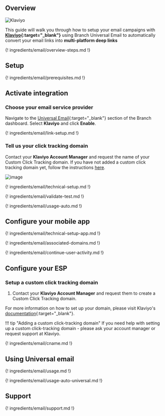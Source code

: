 ## Overview

![Klaviyo](/_assets/img/pages/email/klaviyo/klaviyo.png)

This guide will walk you through how to setup your email campaigns with **[Klaviyo](https://www.klaviyo.com/){:target="\_blank"}** using Branch Universal Email to automatically convert your email links into **multi-platform deep links**

{! ingredients/email/overview-steps.md !}

## Setup

{! ingredients/email/prerequisites.md !}

## Activate integration

### Choose your email service provider

Navigate to the [Universal Email](https://dashboard.branch.io/email){:target="\_blank"} section of the Branch dashboard. Select **Klaviyo** and click **Enable**.

{! ingredients/email/link-setup.md !}

### Tell us your click tracking domain

Contact your **Klaviyo Account Manager** and request the name of your Custom Click Tracking domain. If you have not added a custom click tracking domain yet, follow the instructions [here](#setup-a-custom-click-tracking-domain).

![image](/_assets/img/pages/email/klaviyo/setup-config.png)

{! ingredients/email/technical-setup.md !}

{! ingredients/email/validate-test.md !}

{! ingredients/email/usage-auto.md !}

## Configure your mobile app

{! ingredients/email/technical-setup-app.md !}

{! ingredients/email/associated-domains.md !}

{! ingredients/email/continue-user-activity.md !}

## Configure your ESP

### Setup a custom click tracking domain

1. Contact your **Klaviyo Account Manager** and request them to create a Custom Click Tracking domain.

For more information on how to set up your domain, please visit Klaviyo's [documentation](https://help.klaviyo.com/hc/en-us/articles/360001550572-Setting-Up-Dedicated-Click-Tracking){:target="\_blank"}.

!!! tip "Adding a custom click-tracking domain"
    If you need help with setting up a custom click-tracking domain - please ask your account manager or request support at Klaviyo.

{! ingredients/email/cname.md !}

## Using Universal email

{! ingredients/email/usage.md !}

{! ingredients/email/usage-auto-universal.md !}

## Support

{! ingredients/email/support.md !}
